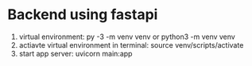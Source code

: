 # Backend using fastapi

1. virtual environment: py -3 -m venv venv  or python3 -m venv venv <br>
2. actiavte virtual environment in terminal: source venv/scripts/activate <br>
3. start app server: uvicorn main:app
